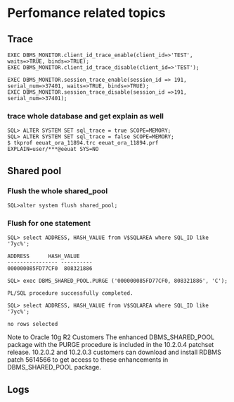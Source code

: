 # Perfomance related topics

## Trace
```
EXEC DBMS_MONITOR.client_id_trace_enable(client_id=>'TEST', waits=>TRUE, binds=>TRUE);
EXEC DBMS_MONITOR.client_id_trace_disable(client_id=>'TEST');
```

```
EXEC DBMS_MONITOR.session_trace_enable(session_id => 191, serial_num=>37401, waits=>TRUE, binds=>TRUE);
EXEC DBMS_MONITOR.session_trace_disable(session_id =>191, serial_num=>37401);
```



### trace whole database and get explain as well


```
SQL> ALTER SYSTEM SET sql_trace = true SCOPE=MEMORY;
SQL> ALTER SYSTEM SET sql_trace = false SCOPE=MEMORY;
$ tkprof eeuat_ora_11894.trc eeuat_ora_11894.prf EXPLAIN=user/***@eeuat SYS=NO
```


## Shared pool


### Flush the whole shared_pool
```
SQL>alter system flush shared_pool;
```

### Flush for one statement

```
SQL> select ADDRESS, HASH_VALUE from V$SQLAREA where SQL_ID like '7yc%';

ADDRESS 	 HASH_VALUE
---------------- ----------
000000085FD77CF0  808321886

SQL> exec DBMS_SHARED_POOL.PURGE ('000000085FD77CF0, 808321886', 'C');

PL/SQL procedure successfully completed.

SQL> select ADDRESS, HASH_VALUE from V$SQLAREA where SQL_ID like '7yc%';

no rows selected

```
Note to Oracle 10g R2 Customers
The enhanced DBMS_SHARED_POOL package with the PURGE procedure is included in the 10.2.0.4 patchset release.
10.2.0.2 and 10.2.0.3 customers can download and install RDBMS patch 5614566 to get access to these enhancements in DBMS_SHARED_POOL package.

## Logs

### 